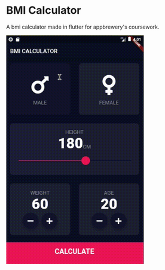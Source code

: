 # BMI Calculator 

A bmi calculator made in flutter for appbrewery's coursework.

![Alt text](bmi-app.gif?raw=true ".gif of app")
